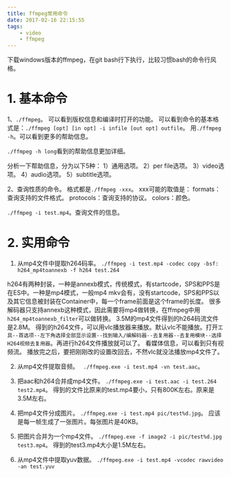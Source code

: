 ```yaml
---
title: ffmpeg常用命令
date: 2017-02-16 22:15:55
tags:
	- video
	- ffmpeg
---
```

下载windows版本的ffmpeg，在git bash行下执行，比较习惯bash的命令行风格。

# 1. 基本命令
1、`./ffmpeg`。
可以看到版权信息和编译时打开的功能。
可以看到命令的基本格式是：`./ffmpeg [opt] [in opt] -i infile [out opt] outfile`。
用`./ffmpeg -h`。可以看到更多的帮助信息。

`./ffmpeg -h long`看到的帮助信息更加详细。

分析一下帮助信息，分为以下5种：
1）通用选项。
2）per file选项。
3）video选项。
4）audio选项。
5）subtitle选项。

2、查询性质的命令。
格式都是`./ffmpeg -xxx`。
xxx可能的取值是：
formats：查询支持的文件格式。
protocols：查询支持的协议。
colors：颜色。

`./ffmpeg -i test.mp4`。查询文件的信息。

# 2. 实用命令

1. 从mp4文件中提取h264码率。
`./ffmpeg -i test.mp4 -codec copy -bsf: h264_mp4toannexb -f h264 test.264`

h264有两种封装，一种是annexb模式，传统模式，有startcode，SPS和PPS是在ES中。一种是mp4模式，一般mp4 mkv会有，没有startcode，SPS和PPS以及其它信息被封装在Container中，每一个frame前面是这个frame的长度。
很多解码器只支持annexb这种模式，因此需要将mp4做转换，在ffmpeg中用`h264_mp4toannexb_filter`可以做转换。
3.5M的mp4文件得到的h264码流文件是2.8M。
得到的h264文件，可以用vlc播放器来播放。默认vlc不能播放。打开`工具--首选项--左下角选择全部显示设置--找到输入/编解码器--去复用器--去复用模块--选择H264视频去复用器`。再进行h264文件播放就可以了。
看媒体信息，可以看到只有视频流。
播放完之后，要把刚刚改的设置改回去，不然vlc就没法播放mp4文件了。

2. 从mp4文件提取音频。
` ./ffmpeg.exe -i test.mp4 -vn test.aac`。

3. 把aac和h264合并成mp4文件。
`./ffmpeg.exe -i test.aac -i test.264 test2.mp4`。
得到的文件比原来的test.mp4要小，只有800K左右。原来是3.5M左右。

4. 把mp4文件分成图片。
`./ffmpeg.exe -i test.mp4 pic/test%d.jpg`。
应该是每一帧生成了一张图片。每张图片是40KB。

5. 把图片合并为一个mp4文件。
`./ffmpeg.exe -f image2 -i pic/test%d.jpg test3.mp4`。
得到的test3.mp4大小是1.5M左右。

6. 从mp4文件中提取yuv数据。
`./ffmpeg.exe -i test.mp4 -vcodec rawvideo -an test.yuv`

